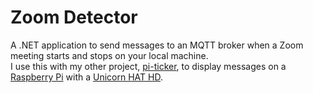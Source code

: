 # Zoom Detector

A .NET application to send messages to an MQTT broker when a Zoom meeting starts
and stops on your local machine.  
I use this with my other project,
[pi-ticker](https://github.com/mapitman/pi-ticker), to display messages on a 
[Raspberry Pi](https://www.raspberrypi.org/) with
a [Unicorn HAT HD](https://shop.pimoroni.com/products/unicorn-hat-hd).

